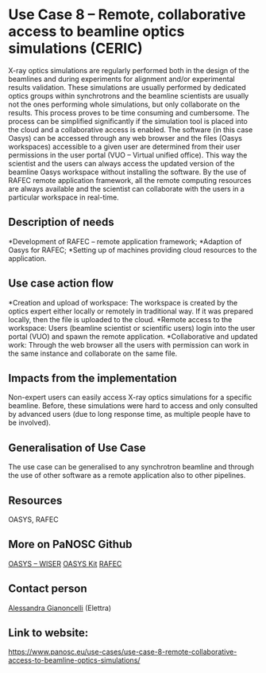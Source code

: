 Use Case 8 – Remote, collaborative access to beamline optics simulations (CERIC)
=========================================================

X-ray optics simulations are regularly performed both in the design of the beamlines and during experiments for alignment and/or experimental results validation. These simulations are usually performed by dedicated optics groups within synchrotrons and the beamline scientists are usually not the ones performing whole simulations, but only collaborate on the results. This process proves to be time consuming and cumbersome. The process can be simplified significantly if the simulation tool is placed into the cloud and a collaborative access is enabled. The software (in this case Oasys) can be accessed through any web browser and the files (Oasys workspaces) accessible to a given user are determined from their user permissions in the user portal (VUO – Virtual unified office). This way the scientist and the users can always access the updated version of the beamline Oasys workspace without installing the software. By the use of RAFEC remote application framework, all the remote computing resources are always available and the scientist can collaborate with the users in a particular workspace in real-time.

Description of needs
------
*Development of RAFEC – remote application framework;
*Adaption of Oasys for RAFEC;
*Setting up of machines providing cloud resources to the application.

Use case action flow
------
*Creation and upload of workspace: The workspace is created by the optics expert either locally or remotely in traditional way. If it was prepared locally, then the file is uploaded to the cloud.
*Remote access to the workspace: Users (beamline scientist or scientific users) login into the user portal (VUO) and spawn the remote application.
*Collaborative and updated work: Through the web browser all the users with permission can work in the same instance and collaborate on the same file.

Impacts from the implementation
------
Non-expert users can easily access X-ray optics simulations for a specific beamline. Before, these simulations were hard to access and only consulted by advanced users (due to long response time, as multiple people have to be involved).

Generalisation of Use Case
------
The use case can be generalised to any synchrotron beamline and through the use of other software as a remote application also to other pipelines.

Resources
------
OASYS, RAFEC

More on PaNOSC Github
------
[OASYS – WISER](https://github.com/oasys-elettra-kit/OASYS1-Wiser)
[OASYS Kit](https://github.com/oasys-kit/OASYS1)
[RAFEC](https://rafec.elettra.eu/)

Contact person
------
[Alessandra Gianoncelli](mailto:alessandra.gianoncelli@elettra.eu) (Elettra)

Link to website: 
------
https://www.panosc.eu/use-cases/use-case-8-remote-collaborative-access-to-beamline-optics-simulations/
